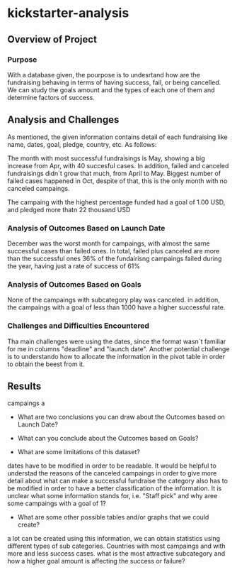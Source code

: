 # kickstarter-analysis

## Overview of Project
### Purpose

With a database given, the pourpose is to undesrtand how are the fundraising behaving in terms of having success, fail, or being cancelled. We can study the goals amount and the types of each one of them and determine factors of success.


## Analysis and Challenges
As mentioned, the given information contains detail of each fundraising like name, dates, goal, pledge, country, etc. As follows:



The month with most successful fundraisings is May, showing a big increase from Apr, with 40 succesful cases. In addition, failed and canceled fundraisings didn´t grow that much, from April to May. 
Biggest number of failed cases happened in Oct, despite of that, this is the only month with no canceled campaings.

The campaing with the highest percentage funded had a goal of 1.00 USD, and pledged more thatn 22 thousand USD




### Analysis of Outcomes Based on Launch Date

December was the worst month for campaings, with almost the same successful cases than failed ones. In total, failed plus canceled are more than the successful ones
36% of the fundairisng campaings failed during the year, having just a rate of success of 61%



### Analysis of Outcomes Based on Goals

None of the campaings with subcategory play was canceled. in addition, the campaings with a goal of less than 1000 have a higher successful rate.



### Challenges and Difficulties Encountered


Tha main challenges were using the dates, since the format wasn´t familiar for me in columns "deadline" and "launch date". 
Another potential challenge is to understando how to allocate the information in the pivot table in order to obtain the beest from it. 



## Results
campaings a
- What are two conclusions you can draw about the Outcomes based on Launch Date?

- What can you conclude about the Outcomes based on Goals?

- What are some limitations of this dataset?

dates have to be modified in order to be readable. It would be helpful to understad the reasons of the canceled campaings in order to give more detail about what can make a successful fundraise
the category also has to be modified in order to have a better classification of the information. It is unclear what some information stands for, i.e. "Staff pick" and why aree some campaings with a goal of 1?


- What are some other possible tables and/or graphs that we could create?

a lot can be created using this information, we can obtain statistics using different types of sub categories. Countries with most campaings and with more and less success cases. 
what is the most attractive subcategory and how a higher goal amount is affecting the success or failure?
